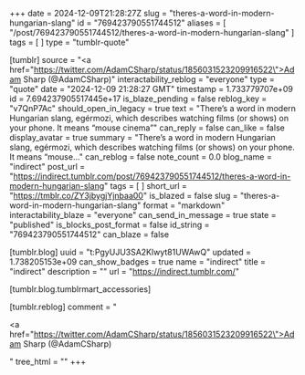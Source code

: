 +++
date = 2024-12-09T21:28:27Z
slug = "theres-a-word-in-modern-hungarian-slang"
id = "769423790551744512"
aliases = [ "/post/769423790551744512/theres-a-word-in-modern-hungarian-slang" ]
tags = [ ]
type = "tumblr-quote"

[tumblr]
source = "<a href=\"https://twitter.com/AdamCSharp/status/1856031523209916522\">Adam Sharp (@AdamCSharp)</a>"
interactability_reblog = "everyone"
type = "quote"
date = "2024-12-09 21:28:27 GMT"
timestamp = 1.733779707e+09
id = 7.694237905517445e+17
is_blaze_pending = false
reblog_key = "v7QnP7Ac"
should_open_in_legacy = true
text = "There’s a word in modern Hungarian slang, egérmozi, which describes watching films (or shows) on your phone. It means “mouse cinema”"
can_reply = false
can_like = false
display_avatar = true
summary = "There’s a word in modern Hungarian slang, egérmozi, which describes watching films (or shows) on your phone. It means “mouse..."
can_reblog = false
note_count = 0.0
blog_name = "indirect"
post_url = "https://indirect.tumblr.com/post/769423790551744512/theres-a-word-in-modern-hungarian-slang"
tags = [ ]
short_url = "https://tmblr.co/ZY3jbygjYjnbaa00"
is_blazed = false
slug = "theres-a-word-in-modern-hungarian-slang"
format = "markdown"
interactability_blaze = "everyone"
can_send_in_message = true
state = "published"
is_blocks_post_format = false
id_string = "769423790551744512"
can_blaze = false

[tumblr.blog]
uuid = "t:PgyUJU3SA2Klwyt81UWAwQ"
updated = 1.738205153e+09
can_show_badges = true
name = "indirect"
title = "indirect"
description = ""
url = "https://indirect.tumblr.com/"

[tumblr.blog.tumblrmart_accessories]

[tumblr.reblog]
comment = "<p><a href=\"https://twitter.com/AdamCSharp/status/1856031523209916522\">Adam Sharp (@AdamCSharp)</a></p>"
tree_html = ""
+++
